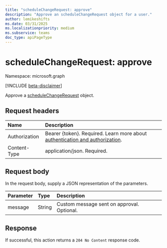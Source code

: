 ```yaml
---
title: "scheduleChangeRequest: approve"
description: "Approve an scheduleChangeRequest object for a user."
author: lemikeshifts
ms.date: 03/31/2025
ms.localizationpriority: medium
ms.subservice: teams
doc_type: apiPageType
---
```


# scheduleChangeRequest: approve

Namespace: microsoft.graph

[!INCLUDE [beta-disclaimer](../../includes/beta-disclaimer.md)]

Approve a [scheduleChangeRequest](../resources/schedulechangerequest.md) object.

## Request headers

|Name|Description|
|:---|:---|
|Authorization|Bearer {token}. Required. Learn more about [authentication and authorization](/graph/auth/auth-concepts).|
|Content-Type|application/json. Required.|

## Request body

In the request body, supply a JSON representation of the parameters.

|Parameter|Type|Description|
|:---|:---|:---|
|message|String|Custom message sent on approval. Optional.|

## Response

If successful, this action returns a `204 No Content` response code.

